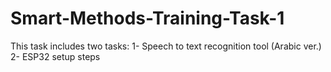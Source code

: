# Smart-Methods-Training-Task-1
This task includes two tasks:
1- Speech to text recognition tool (Arabic ver.)
2- ESP32 setup steps
